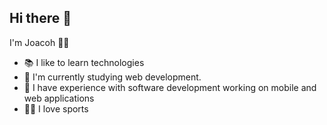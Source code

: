 ## Hi there 👋

I'm Joacoh 🙋‍♂️
<ul>
  <li>📚 I like to learn technologies</li>
  <li>📖 I'm currently studying web development.</li>
  <li>💼 I have experience with software development working on mobile and web applications</li>
  <li>🤸‍♂️ I love sports</li>
</ul>


